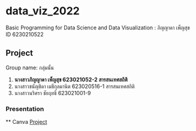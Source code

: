 # data_viz_2022
Basic Programming for Data Science and Data Visualization : ภิญญาดา เพ็ญสุข ID 6230210522

## Project 
Group name: กลุ่มนั้น
1. **นางสาวภิญญาดา เพ็ญสุข 623021052-2 สารสนเทศสถิติ** 
2. นางสาวชนัญชิดา เมธีกุลมานิต 623020516-1 สารสนเทศสถิติ
3. นางสาวนริศรา ชัยฤทธิ์ 623021001-9

### Presentation
** Canva [Project](https://www.canva.com/design/DAE7387KNis/vCdMCcmbuVfXvNf1Gqv_wA/view?utm_content=DAE7387KNis&utm_campaign=designshare&utm_medium=link2&utm_source=sharebutton)

